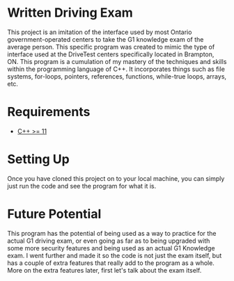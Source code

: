 # Written Driving Exam
 This project is an imitation of the interface used by most Ontario government-operated centers to take the G1 knowledge exam of the average person. This specific program was created to mimic the type of interface used at the DriveTest centers specifically located in Brampton, ON. This program is a cumulation of my mastery of the techniques and skills within the programming language of C++. It incorporates things such as file systems, for-loops, pointers, references, functions, while-true loops, arrays, etc.

 # Requirements
- [C++ >= 11](https://visualstudio.microsoft.com/vs/features/cplusplus/)

# Setting Up
Once you have cloned this project on to your local machine, you can simply just run the code and see the program for what it is. 

# Future Potential
This program has the potential of being used as a way to practice for the actual G1 driving exam, or even going as far as to being upgraded with some more security features and being used as an actual G1 Knowledge exam. I went further and made it so the code is not just the exam itself, but has a couple of extra features that really add to the program as a whole. More on the extra features later, first let's talk about the exam itself. 
